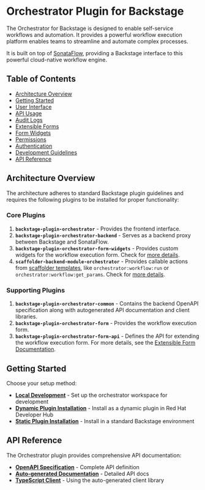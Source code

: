 # Orchestrator Plugin for Backstage

The Orchestrator for Backstage is designed to enable self-service workflows and automation. It provides a powerful workflow execution platform enables teams to streamline and automate complex processes.

It is built on top of [SonataFlow](https://sonataflow.org/), providing a Backstage interface to this powerful cloud-native workflow engine.

## Table of Contents

- [Architecture Overview](#architecture-overview)
- [Getting Started](#getting-started)
- [User Interface](./docs/user-interface.md)
- [API Usage](./docs/api-usage.md)
- [Audit Logs](./docs/audit-logs.md)
- [Extensible Forms](./docs/extensibleForm.md)
- [Form Widgets](./docs/orchestratorFormWidgets.md)
- [Permissions](./docs/Permissions.md)
- [Authentication](./docs/auth.md)
- [Development Guidelines](./docs/Contributors.md)
- [API Reference](#api-reference)

## Architecture Overview

The architecture adheres to standard Backstage plugin guidelines and requires the following plugins to be installed for proper functionality:

### Core Plugins

1. **`backstage-plugin-orchestrator`** - Provides the frontend interface.
2. **`backstage-plugin-orchestrator-backend`** - Serves as a backend proxy between Backstage and SonataFlow.
3. **`backstage-plugin-orchestrator-form-widgets`** - Provides custom widgets for the workflow execution form. Check for [more details](./docs/orchestratorFormWidgets.md).
4. **`scaffolder-backend-module-orchestrator`** - Provides callable actions from [scaffolder templates](https://backstage.io/docs/features/software-templates/writing-custom-actions), like `orchestrator:workflow:run` or `orchestrator:workflow:get_params`. Check for [more details](./plugins/scaffolder-backend-module-orchestrator/README.md).

### Supporting Plugins

1. **`backstage-plugin-orchestrator-common`** - Contains the backend OpenAPI specification along with autogenerated API documentation and client libraries.
2. **`backstage-plugin-orchestrator-form`** - Provides the workflow execution form.
3. **`backstage-plugin-orchestrator-form-api`** - Defines the API for extending the workflow execution form. For more details, see the [Extensible Form Documentation](./docs/extensibleForm.md).

## Getting Started

Choose your setup method:

- **[Local Development](./docs/local-development.md)** - Set up the orchestrator workspace for development
- **[Dynamic Plugin Installation](./docs/dynamic-plugin-installation.md)** - Install as a dynamic plugin in Red Hat Developer Hub
- **[Static Plugin Installation](./docs/static-plugin-installation.md)** - Install in a standard Backstage environment

## API Reference

The Orchestrator plugin provides comprehensive API documentation:

- **[OpenAPI Specification](./plugins/orchestrator-common/src/openapi/openapi.yaml)** - Complete API definition
- **[Auto-generated Documentation](./plugins/orchestrator-common/src/generated/docs/markdown/README.md)** - Detailed API docs
- **[TypeScript Client](./docs/api-usage.md)** - Using the auto-generated client library

